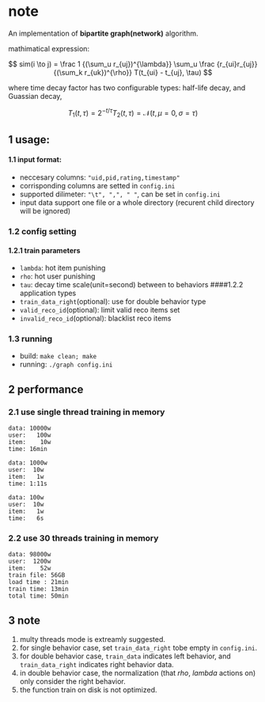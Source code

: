 # note
An implementation of **bipartite graph(network)** algorithm.

mathimatical expression:

$$
sim(i \to j) = \frac 1 {(\sum_u r_{uj})^{\lambda}} \sum_u \frac {r_{ui}r_{uj}}{(\sum_k r_{uk})^{\rho}} T(t_{ui} - t_{uj}, \tau)
$$

where time decay factor has two configurable types: half-life decay, and Guassian decay,

$$
T_1(t, \tau) = 2^{-t / \tau}
T_2(t, \tau) = \mathcal{N}(t, \mu=0, \sigma=\tau)
$$


## 1 usage:
#### 1.1 input format:
- neccesary columns: `"uid,pid,rating,timestamp"`
- corrisponding columns are setted in `config.ini`
- supported dilimeter: `"\t", ",", " "`, can be set in `config.ini`
- input data support one file or a whole directory (recurent child directory will be ignored)

### 1.2 config setting
#### 1.2.1 train parameters
- `lambda`: hot item punishing
- `rho`: hot user punishing
- `tau`: decay time scale(unit=second) between to behaviors
####1.2.2 application types
- `train_data_right`(optional): use for double behavior type
- `valid_reco_id`(optional): limit valid reco items set
- `invalid_reco_id`(optional): blacklist reco items

### 1.3 running
- build: `make clean; make`
- running: `./graph config.ini`

## 2 performance
### 2.1 use single thread training in memory
```
data: 10000w
user:   100w
item:    10w
time: 16min

data: 1000w
user:  10w
item:   1w
time: 1:11s

data: 100w
user:  10w
item:   1w
time:   6s
```
### 2.2 use 30 threads training in memory
```
data: 98000w
user:  1200w
item:    52w
train file: 56GB
load time : 21min
train time: 13min
total time: 50min
```

## 3 note
1. multy threads mode is extreamly suggested.
2. for single behavior case, set `train_data_right` tobe empty in `config.ini`.
3. for double behavior case, `train_data` indicates left behavior, and `train_data_right` indicates right behavior data.
3. in double behavior case, the normalization (that $rho$, $lambda$ actions on) only consider the right behavior.
4. the function train on disk is not optimized.

